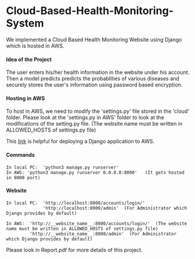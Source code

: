 # Cloud-Based-Health-Monitoring-System
We implemented a Cloud Based Health Monitoring Website using Django which is hosted in AWS.

#### Idea of the Project
The user enters his/her health information in the website under his account. Then a model predicts predicts the probablities of various diseases and securely stores the user's information using password based encryption.

#### Hosting in AWS
To host in AWS, we need to modify the 'settings.py' file stored in the 'cloud' folder. Please look at the 'settings.py in AWS' folder to look at the modifications of the setting.py file. (The website name must be written in ALLOWED_HOSTS of settings.py file)

This [link](https://www.youtube.com/watch?v=u0oEIqQV_-E&ab_channel=ShobiPP) is helpful for deploying a Django application to AWS.

#### Commands
```
In local PC:  'python3 manage.py runserver'
In AWS: 'python3 manage.py runserver 0.0.0.0:8000'   (It gets hosted in 8000 port)
```
#### Website
```
In local PC:  'http://localhost:8000/accounts/login/'
              'http://localhost:8000/admin'  (For Administrator which Django provides by default)
              
In AWS:  'http://__website_name__:8000/accounts/login/'  (The website name must be written in ALLOWED_HOSTS of settings.py file)
         'http://__website_name__:8000/admin'  (For Administrator which Django provides by default)
```
Please look in Report.pdf for more details of this project.
